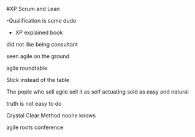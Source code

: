 #XP Scrum and Lean

-Qualification is some dude
- XP explained book

did not like being consultant

seen agile on the ground

agile roundtable

Stick instead of the table

The pople who sell agile sell it as self actuating
sold as easy and natural

truth is not easy to do

Crystal Clear
    Method noone knows


agile roots conference


